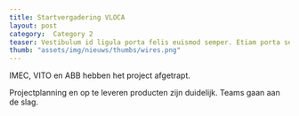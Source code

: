 ```yaml
---
title: Startvergadering VLOCA
layout: post
category:  Category 2
teaser: Vestibulum id ligula porta felis euismod semper. Etiam porta sem malesuada magna mollis euismod.
thumb: "assets/img/nieuws/thumbs/wires.png"
---
```

IMEC, VITO en ABB hebben het project afgetrapt.

Projectplanning en op te leveren producten zijn duidelijk. Teams gaan aan de slag.
